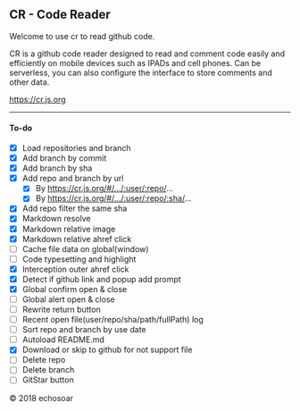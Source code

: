## CR - Code Reader

Welcome to use cr to read github code.

CR is a github code reader designed to read and comment code easily and efficiently on mobile devices such as IPADs and cell phones. Can be serverless, you can also configure the interface to store comments and other data.

https://cr.js.org 

------------

#### To-do
- [x] Load repositories and branch
- [x] Add branch by commit
- [x] Add branch by sha
- [x] Add repo and branch by url 
  - [x] By https://cr.js.org/#/.../:user/:repo/...
  - [x] By https://cr.js.org/#/.../:user/:repo/:sha/...
- [x] Add repo filter the same sha
- [x] Markdown resolve
- [x] Markdown relative image
- [x] Markdown relative ahref click
- [ ] Cache file data on global(window)
- [ ] Code typesetting and highlight
- [x] Interception outer ahref click
- [x] Detect if github link and popup add prompt
- [x] Global confirm open & close
- [ ] Global alert open & close
- [ ] Rewrite return button
- [ ] Recent open file(user/repo/sha/path/fullPath) log
- [ ] Sort repo and branch by use date
- [ ] Autoload README.md
- [x] Download or skip to github for not support file 
- [ ] Delete repo
- [ ] Delete branch
- [ ] GitStar button 

© 2018 echosoar
